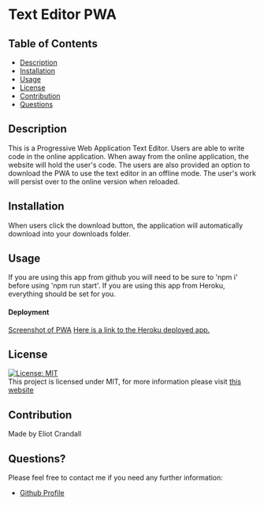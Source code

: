 # Text Editor PWA

## Table of Contents

- [Description](#description)
- [Installation](#installation)
- [Usage](#usage)
- [License](#license)
- [Contribution](#contribution)
- [Questions](#questions)

## Description

This is a Progressive Web Application Text Editor. Users are able to write code in the online application. When away from the online application, the website will hold the user's code. The users are also provided an option to download the PWA to use the text editor in an offline mode. The user's work will persist over to the online version when reloaded. 

## Installation

When users click the download button, the application will automatically download into your downloads folder. 

## Usage

If you are using this app from github you will need to be sure to 'npm i' before using 'npm run start'. If you are using this app from Heroku, everything should be set for you.  

#### Deployment

[Screenshot of PWA](./ScreenShot.jpeg)
[Here is a link to the Heroku deployed app.](www.heroku.com)


## License

[![License: MIT](https://img.shields.io/badge/License-MIT-yellow.svg)](https://opensource.org/licenses/MIT) <br>
This project is licensed under MIT, for more information please visit [this website](https://opensource.org/licenses/MIT)

## Contribution

Made by Eliot Crandall

## Questions?

Please feel free to contact me if you need any further information:

- [Github Profile](https://github.com/ejc10d)